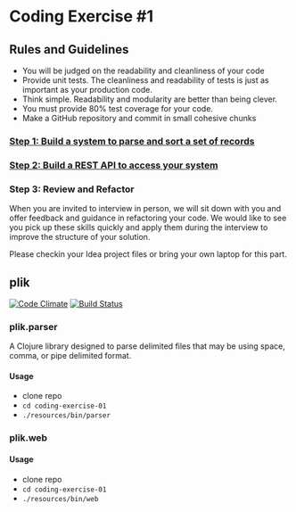 # Coding Exercise #1

## Rules and Guidelines

- You will be judged on the readability and cleanliness of your code
- Provide unit tests. The cleanliness and readability of tests is just as
  important as your production code.
- Think simple. Readability and modularity are better than being clever.
- You must provide 80% test coverage for your code.
- Make a GitHub repository and commit in small cohesive chunks

### [Step 1: Build a system to parse and sort a set of records](src/plik/parser/README.md)

### [Step 2: Build a REST API to access your system](src/plik/api/README.md)

### Step 3: Review and Refactor

When you are invited to interview in person, we will sit down with you and
offer feedback and guidance in refactoring your code. We would like to see you
pick up these skills quickly and apply them during the interview to improve the
structure of your solution.

Please checkin your Idea project files or bring your own laptop for this part.

## plik

[![Code Climate](https://codeclimate.com/github/just3ws/coding-exercise-001/badges/gpa.svg)](https://codeclimate.com/github/just3ws/coding-exercise-001)
[![Build Status](https://travis-ci.org/just3ws/coding-exercise-001.svg?branch=master)](https://travis-ci.org/just3ws/coding-exercise-001)

### plik.parser

A Clojure library designed to parse delimited files that may be using space,
comma, or pipe delimited format.

#### Usage

- clone repo
- `cd coding-exercise-01`
- `./resources/bin/parser`

### plik.web

#### Usage

- clone repo
- `cd coding-exercise-01`
- `./resources/bin/web`
